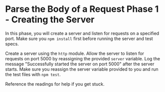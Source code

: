 # Parse the Body of a Request Phase 1 - Creating the Server

In this phase, you will create a server and listen for requests on a specified port. Make sure you `npm install` first before running the server and test specs. 

Create a server using the `http` module. Allow the server to listen for requests on
port 5000 by reassigning the provided `server` variable. Log the message "Successfully
started the server on port 5000" after the server starts. Make sure you reassign the server
variable provided to you and run the test files with `npm test`.

Reference the readings for help if you get stuck.
